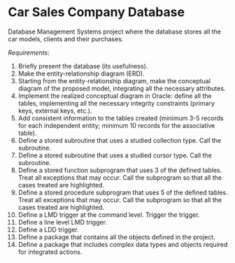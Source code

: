 # Car Sales Company Database

Database Management Systems project where the database stores all the car models, clients and their purchases. 

  *Requirements*:
1. Briefly present the database (its usefulness).
2. Make the entity-relationship diagram (ERD).
3. Starting from the entity-relationship diagram, make the conceptual diagram of the proposed model, integrating all the necessary attributes.
4. Implement the realized conceptual diagram in Oracle: define all the tables, implementing all the necessary integrity constraints (primary keys, external keys, etc.).
5. Add consistent information to the tables created (minimum 3-5 records for each independent entity; minimum 10 records for the associative table).
6. Define a stored subroutine that uses a studied collection type. Call the subroutine.
7. Define a stored subroutine that uses a studied cursor type. Call the subroutine.
8. Define a stored function subprogram that uses 3 of the defined tables. Treat all exceptions that may occur. Call the subprogram so that all the cases treated are highlighted.
9. Define a stored procedure subprogram that uses 5 of the defined tables. Treat all exceptions that may occur. Call the subprogram so that all the cases treated are highlighted.
10. Define a LMD trigger at the command level. Trigger the trigger.
11. Define a line level LMD trigger. 
12. Define a LDD trigger. 
13. Define a package that contains all the objects defined in the project.
14. Define a package that includes complex data types and objects required for integrated actions.
